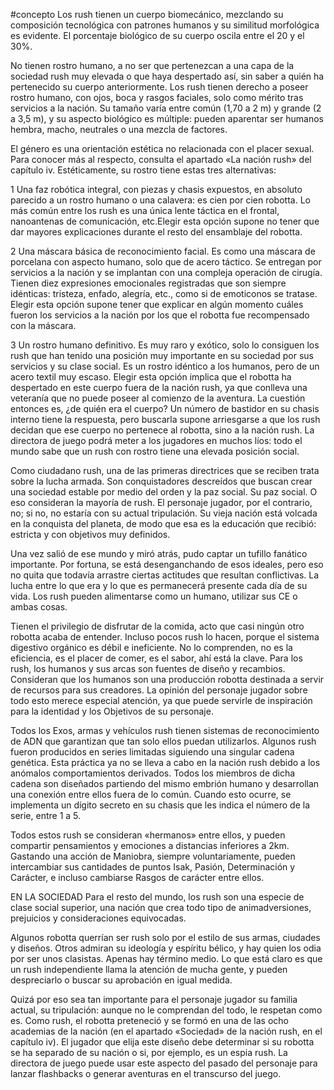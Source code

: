 #concepto
Los rush tienen un cuerpo biomecánico, mezclando su composición tecnológica con patrones humanos y su similitud morfológica es evidente. El porcentaje biológico de su cuerpo oscila entre el 20 y el 30%. 

No tienen rostro humano, a no ser que pertenezcan a una capa de la sociedad rush muy elevada o que haya despertado así, sin saber a quién ha pertenecido su cuerpo anteriormente. Los rush tienen derecho a poseer rostro humano, con ojos, boca y rasgos faciales, solo como mérito tras servicios a la nación. Su tamaño varía entre común (1,70 a 2 m) y grande (2 a 3,5 m), y su aspecto biológico es múltiple: pueden aparentar ser humanos hembra, macho, neutrales o una mezcla de factores. 

El género es una orientación estética no relacionada con el placer sexual. Para conocer más al respecto, consulta el apartado «La nación rush» del capítulo iv. Estéticamente, su rostro tiene estas tres alternativas: 

1 Una faz robótica integral, con piezas y chasis expuestos, en absoluto parecido a un rostro humano o una calavera: es cien por cien robotta. Lo más común entre los rush es una única lente táctica en el frontal, nanoantenas de comunicación, etc.Elegir esta opción supone no tener que dar mayores explicaciones durante el resto del ensamblaje del robotta. 

2 Una máscara básica de reconocimiento facial. Es como una máscara de porcelana con aspecto humano, solo que de acero táctico. Se entregan por servicios a la nación y se implantan con una compleja operación de cirugía. Tienen diez expresiones emocionales registradas que son siempre idénticas: tristeza, enfado, alegría, etc., como si de emoticonos se tratase. Elegir esta opción supone tener que explicar en algún momento cuáles fueron los servicios a la nación por los que el robotta fue recompensado con la máscara. 

3 Un rostro humano definitivo. Es muy raro y exótico, solo lo consiguen los rush que han tenido una posición muy importante en su sociedad por sus servicios y su clase social. Es un rostro idéntico a los humanos, pero de un acero textil muy escaso. Elegir esta opción implica que el robotta ha despertado en este cuerpo fuera de la nación rush, ya que conlleva una veteranía que no puede poseer al comienzo de la aventura. La cuestión entonces es, ¿de quién era el cuerpo? Un número de bastidor en su chasis interno tiene la respuesta, pero buscarla supone arriesgarse a que los rush decidan que ese cuerpo no pertenece al robotta, sino a la nación rush. La directora de juego podrá meter a los jugadores en muchos líos: todo el mundo sabe que un rush con rostro tiene una elevada posición social. 

Como ciudadano rush, una de las primeras directrices que se reciben trata sobre la lucha armada. Son conquistadores descreídos que buscan crear una sociedad estable por medio del orden y la paz social. Su paz social. O eso consideran la mayoría de rush. El personaje jugador, por el contrario, no; si no, no estaría con su actual tripulación. Su vieja nación está volcada en la conquista del planeta, de modo que esa es la educación que recibió: estricta y con objetivos muy definidos.

Una vez salió de ese mundo y miró atrás, pudo captar un tufillo fanático importante. Por fortuna, se está desenganchando de esos ideales, pero eso no quita que todavía arrastre ciertas actitudes que resultan conflictivas. La lucha entre lo que era y lo que es permanecerá presente cada día de su vida. Los rush pueden alimentarse como un humano, utilizar sus CE o ambas cosas. 

Tienen el privilegio de disfrutar de la comida, acto que casi ningún otro robotta acaba de entender. Incluso pocos rush lo hacen, porque el sistema digestivo orgánico es débil e ineficiente. No lo comprenden, no es la eficiencia, es el placer de comer, es el sabor, ahí está la clave. Para los rush, los humanos y sus arcas son fuentes de diseño y recambios. Consideran que los humanos son una producción robotta destinada a servir de recursos para sus creadores. La opinión del personaje jugador sobre todo esto merece especial atención, ya que puede servirle de inspiración para la identidad y los Objetivos de su personaje. 

Todos los Exos, armas y vehículos rush tienen sistemas de reconocimiento de ADN que garantizan que tan solo ellos puedan utilizarlos. Algunos rush fueron producidos en series limitadas siguiendo una singular cadena genética. Esta práctica ya no se lleva a cabo en la nación rush debido a los anómalos comportamientos derivados. Todos los miembros de dicha cadena son diseñados partiendo del mismo embrión humano y desarrollan una conexión entre ellos fuera de lo común. Cuando esto ocurre, se implementa un dígito secreto en su chasis que les indica el número de la serie, entre 1 a 5.

Todos estos rush se consideran «hermanos» entre ellos, y pueden compartir pensamientos y emociones a distancias inferiores a 2km. Gastando una acción de Maniobra, siempre voluntariamente, pueden intercambiar sus cantidades de puntos Isak, Pasión, Determinación y Carácter, e incluso cambiarse Rasgos de carácter entre ellos.

EN LA SOCIEDAD 
Para el resto del mundo, los rush son una especie de clase social superior, una nación que crea todo tipo de animadversiones, prejuicios y consideraciones equivocadas.

Algunos robotta querrían ser rush solo por el estilo de sus armas, ciudades y diseños. Otros admiran su ideología y espíritu bélico, y hay quien los odia por ser unos clasistas. Apenas hay término medio. Lo que está claro es que un rush independiente llama la atención de mucha gente, y pueden despreciarlo o buscar su aprobación en igual medida. 

Quizá por eso sea tan importante para el personaje jugador su familia actual, su tripulación: aunque no le comprendan del todo, le respetan como es. Como rush, el robotta preteneció y se formó en una de las ocho academias de la nación (en el apartado «Sociedad» de la nación rush, en el capítulo iv). El jugador que elija este diseño debe determinar si su robotta se ha separado de su nación o si, por ejemplo, es un espia rush. La directora de juego puede usar este aspecto del pasado del personaje para lanzar flashbacks o generar aventuras en el transcurso del juego.